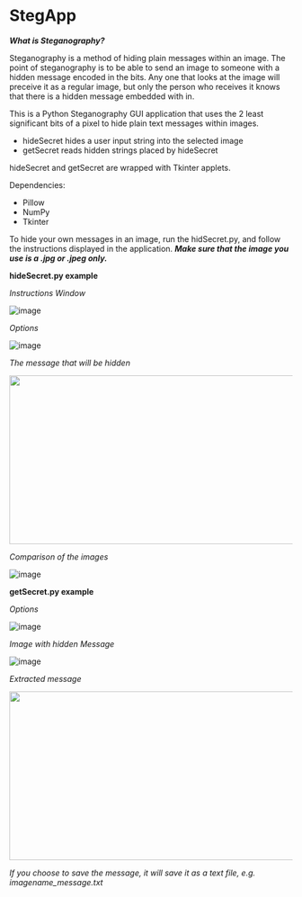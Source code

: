 # StegApp

**_What is Steganography?_**

Steganography is a method of hiding plain messages within an image. The point of steganography is to be able to send an image to someone with a hidden message encoded in the bits. Any one that looks at the image will preceive it as a regular image, but only the person who receives it knows that there is a hidden message embedded with in.

This is a Python Steganography GUI application that uses the 2 least significant bits of a pixel to hide plain text messages within images.

  - hideSecret hides a user input string into the selected image
  - getSecret reads hidden strings placed by hideSecret

hideSecret and getSecret are wrapped with Tkinter applets. 

Dependencies:

  - Pillow
  - NumPy
  - Tkinter

To hide your own messages in an image, run the hidSecret.py, and follow the instructions displayed in the application. _**Make sure that the image you use is a .jpg or .jpeg only.**_


**hideSecret.py example**

_Instructions Window_

![image](https://user-images.githubusercontent.com/85080576/149641833-ef830912-04fe-4f1e-b4d7-8d04615925c3.png)

_Options_

![image](https://user-images.githubusercontent.com/85080576/149641850-bf1e2614-6aa4-4ee3-ba77-018ed0b00d3e.png)


_The message that will be hidden_

<img src="https://user-images.githubusercontent.com/85080576/149641869-2de28f25-639f-45d0-b717-c2ca20bdb8ed.png" width="600" height="300" />


_Comparison of the images_

![image](https://user-images.githubusercontent.com/85080576/149641878-5079262b-ee45-4ca9-ab49-8b115b973ad5.png)
  
  
**getSecret.py example**
  
  _Options_
  
![image](https://user-images.githubusercontent.com/85080576/149641902-d7af46cf-fde5-43a2-a824-ed26aefd249f.png)

_Image with hidden Message_

![image](https://user-images.githubusercontent.com/85080576/149641949-fd21548f-d81c-4958-a78f-642821c60a84.png)

_Extracted message_

<img src="https://user-images.githubusercontent.com/85080576/149641869-2de28f25-639f-45d0-b717-c2ca20bdb8ed.png" width="600" height="300" />

_If you choose to save the message, it will save it as a text file, e.g. imagename_message.txt_
